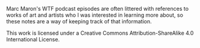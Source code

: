 Marc Maron's WTF podcast episodes are often littered with references to works of art and artists who I was interested in learning more about, so these notes are a way of keeping track of that information.

This work is licensed under a Creative Commons Attribution-ShareAlike 4.0 International License.
